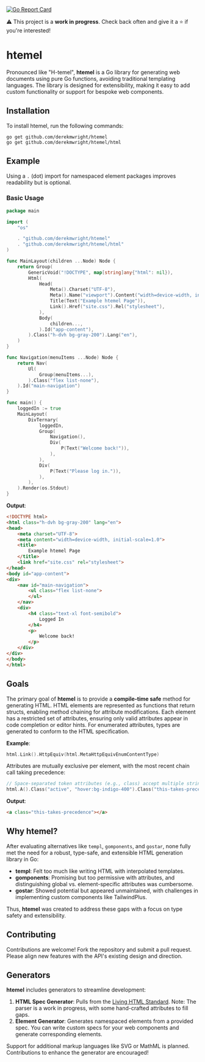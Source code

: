 [![Go Report Card](https://goreportcard.com/badge/github.com/derekmwright/htemel)](https://goreportcard.com/report/github.com/derekmwright/htemel)

⚠️ This project is a **work in progress**. Check back often and give it a ⭐ if you're interested!

# htemel

Pronounced like "H-temel", **htemel** is a Go library for generating web documents using pure Go functions, avoiding traditional templating languages. The library is designed for extensibility, making it easy to add custom functionality or support for bespoke web components.

## Installation

To install htemel, run the following commands:

```shell
go get github.com/derekmwright/htemel
go get github.com/derekmwright/htemel/html
```

## Example

Using a `.` (dot) import for namespaced element packages improves readability but is optional.

### Basic Usage

```go
package main

import (
    "os"

    . "github.com/derekmwright/htemel"
    . "github.com/derekmwright/htemel/html"
)

func MainLayout(children ...Node) Node {
    return Group(
        GenericVoid("!DOCTYPE", map[string]any{"html": nil}),
        Html(
            Head(
                Meta().Charset("UTF-8"),
                Meta().Name("viewport").Content("width=device-width, initial-scale=1.0"),
                Title(Text("Example htemel Page")),
                Link().Href("site.css").Rel("stylesheet"),
            ),
            Body(
                children...,
            ).Id("app-content"),
        ).Class("h-dvh bg-gray-200").Lang("en"),
    )
}

func Navigation(menuItems ...Node) Node {
    return Nav(
        Ul(
            Group(menuItems...),
        ).Class("flex list-none"),
    ).Id("main-navigation")
}

func main() {
    loggedIn := true
    MainLayout(
        DivTernary(
            loggedIn,
            Group(
                Navigation(),
                Div(
                    P(Text("Welcome back!")),
                ),
            ),
            Div(
                P(Text("Please log in.")),
            ),
        ),
    ).Render(os.Stdout)
}
```

**Output**:

```html
<!DOCTYPE html>
<html class="h-dvh bg-gray-200" lang="en">
<head>
    <meta charset="UTF-8">
    <meta content="width=device-width, initial-scale=1.0">
    <title>
        Example htemel Page
    </title>
    <link href="site.css" rel="stylesheet">
</head>
<body id="app-content">
<div>
    <nav id="main-navigation">
        <ul class="flex list-none">
        </ul>
    </nav>
    <div>
        <h4 class="text-xl font-semibold">
            Logged In
        </h4>
        <p>
            Welcome back!
        </p>
    </div>
</div>
</body>
</html>
```

## Goals

The primary goal of **htemel** is to provide a **compile-time safe** method for generating HTML. HTML elements are represented as functions that return structs, enabling method chaining for attribute modifications. Each element has a restricted set of attributes, ensuring only valid attributes appear in code completion or editor hints. For enumerated attributes, types are generated to conform to the HTML specification.

**Example**:

```go
html.Link().HttpEquiv(html.MetaHttpEquivEnumContentType)
```

Attributes are mutually exclusive per element, with the most recent chain call taking precedence:

```go
// Space-separated token attributes (e.g., class) accept multiple strings
html.A().Class("active", "hover:bg-indigo-400").Class("this-takes-precedence")
```

**Output**:

```html
<a class="this-takes-precedence"></a>
```

## Why htemel?

After evaluating alternatives like `templ`, `gomponents`, and `gostar`, none fully met the need for a robust, type-safe, and extensible HTML generation library in Go:

- **templ**: Felt too much like writing HTML with interpolated templates.
- **gomponents**: Promising but too permissive with attributes, and distinguishing global vs. element-specific attributes was cumbersome.
- **gostar**: Showed potential but appeared unmaintained, with challenges in implementing custom components like TailwindPlus.

Thus, **htemel** was created to address these gaps with a focus on type safety and extensibility.

## Contributing

Contributions are welcome! Fork the repository and submit a pull request. Please align new features with the API's existing design and direction.

## Generators

**htemel** includes generators to streamline development:

1. **HTML Spec Generator**: Pulls from the [Living HTML Standard](https://html.spec.whatwg.org/). Note: The parser is a work in progress, with some hand-crafted attributes to fill gaps.
2. **Element Generator**: Generates namespaced elements from a provided spec. You can write custom specs for your web components and generate corresponding elements.

Support for additional markup languages like SVG or MathML is planned. Contributions to enhance the generator are encouraged!
